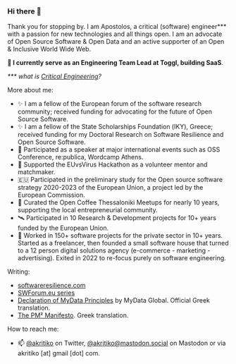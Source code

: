 ### Hi there 👋

Thank you for stopping by. I am Apostolos, a critical (software) engineer*** with a passion for new technologies and all things open. I am an advocate of Open Source Software & Open Data and an active supporter of an Open & Inclusive World Wide Web. 

**🔭 I currently serve as an Engineering Team Lead at Toggl, building SaaS**.

_*** what is [Critical Engineering](https://criticalengineering.org/)?_

More about me:
  
- ✨ I am a fellow of the European forum of the software research community; received funding for advocating for the future of Open Source Software.
- ✨ I am a fellow of the State Scholarships Foundation (ΙΚΥ), Greece; received funding for my Doctoral Research on Software Resilience and Open Source Software.
- 🎤 Participated as a speaker at major international events such as OSS Conference, re:publica, Wordcamp Athens.
- 🌱 Supported the EUvsVirus Hackathon as a volunteer mentor and matchmaker.
- 🇪🇺 Participated in the preliminary study for the Open source software strategy 2020-2023 of the European Union, a project led by the European Commission.
- 🌱 Curated the Open Coffee Thessaloniki Meetups for nearly 10 years, supporting the local entrepreneurial community.
- 🛰 Participated in 10 Research & Development projects for 10+ years funded by the European Union.
- 🏬 Worked in 150+ software projects for the private sector in 10+ years. Started as a freelancer, then founded a small software house that turned to a 12 person digital solutions agency (e-commerce - marketing - advertising). Exited in 2022 to re-focus purely on software engineering.

Writing:

- [softwareresilience.com](http://www.softwareresilience.com)
- [SWForum.eu series](https://www.softwareresilience.com/i/130041010/essays)
- [Declaration of MyData Principles](https://oldwww.mydata.org/declaration/greek/) by MyData Global. Official Greek translation.
- [The PM² Manifesto](https://apostolos.kritikos.me/2020/05/pm2-manifesto-europe/). Greek translation.

How to reach me: 

- 📫 [@akritiko](https://twitter.com/akritiko) on Twitter, [@akritiko@mastodon.social](https://mastodon.social/@akritiko) on Mastodon or via akritiko [at] gmail [dot] com.

<!--
**akritiko/akritiko** is a ✨ _special_ ✨ repository because its `README.md` (this file) appears on your GitHub profile.

Here are some ideas to get you started:

- 🔭 I’m currently working on ...
- 🌱 I’m currently learning ...
- 👯 I’m looking to collaborate on ...
- 🤔 I’m looking for help with ...
- 💬 Ask me about ...
- 📫 How to reach me: ...
- 😄 Pronouns: ...
- ⚡ Fun fact: ...
-->
